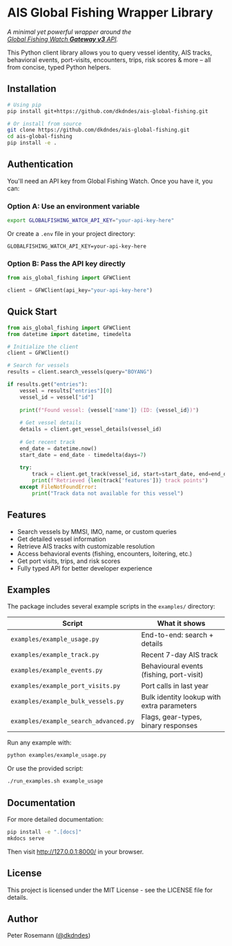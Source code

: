 # AIS Global Fishing Wrapper Library

*A minimal yet powerful wrapper around the  
[Global Fishing Watch **Gateway v3** API](https://docs.globalfishingwatch.org/).*

This Python client library allows you to query vessel identity, AIS
tracks, behavioral events, port-visits, encounters, trips, risk scores & more
– all from concise, typed Python helpers.

## Installation

```bash
# Using pip
pip install git+https://github.com/dkdndes/ais-global-fishing.git

# Or install from source
git clone https://github.com/dkdndes/ais-global-fishing.git
cd ais-global-fishing
pip install -e .
```

## Authentication

You'll need an API key from Global Fishing Watch. Once you have it, you can:

### Option A: Use an environment variable

```bash
export GLOBALFISHING_WATCH_API_KEY="your-api-key-here"
```

Or create a `.env` file in your project directory:

```
GLOBALFISHING_WATCH_API_KEY=your-api-key-here
```

### Option B: Pass the API key directly

```python
from ais_global_fishing import GFWClient

client = GFWClient(api_key="your-api-key-here")
```

## Quick Start

```python
from ais_global_fishing import GFWClient
from datetime import datetime, timedelta

# Initialize the client
client = GFWClient()

# Search for vessels
results = client.search_vessels(query="BOYANG")

if results.get("entries"):
    vessel = results["entries"][0]
    vessel_id = vessel["id"]
    
    print(f"Found vessel: {vessel['name']} (ID: {vessel_id})")
    
    # Get vessel details
    details = client.get_vessel_details(vessel_id)
    
    # Get recent track
    end_date = datetime.now()
    start_date = end_date - timedelta(days=7)
    
    try:
        track = client.get_track(vessel_id, start=start_date, end=end_date)
        print(f"Retrieved {len(track['features'])} track points")
    except FileNotFoundError:
        print("Track data not available for this vessel")
```

## Features

- Search vessels by MMSI, IMO, name, or custom queries
- Get detailed vessel information
- Retrieve AIS tracks with customizable resolution
- Access behavioral events (fishing, encounters, loitering, etc.)
- Get port visits, trips, and risk scores
- Fully typed API for better developer experience

## Examples

The package includes several example scripts in the `examples/` directory:

| Script                                   | What it shows                               |
| ---------------------------------------- | ------------------------------------------- |
| `examples/example_usage.py`              | End-to-end: search + details                |
| `examples/example_track.py`              | Recent 7-day AIS track                      |
| `examples/example_events.py`             | Behavioural events (fishing, port-visit)    |
| `examples/example_port_visits.py`        | Port calls in last year                     |
| `examples/example_bulk_vessels.py`       | Bulk identity lookup with extra parameters  |
| `examples/example_search_advanced.py`    | Flags, gear-types, binary responses         |

Run any example with:

```bash
python examples/example_usage.py
```

Or use the provided script:

```bash
./run_examples.sh example_usage
```

## Documentation

For more detailed documentation:

```bash
pip install -e ".[docs]"
mkdocs serve
```

Then visit http://127.0.0.1:8000/ in your browser.

## License

This project is licensed under the MIT License - see the LICENSE file for details.

## Author

Peter Rosemann ([@dkdndes](https://github.com/dkdndes))

